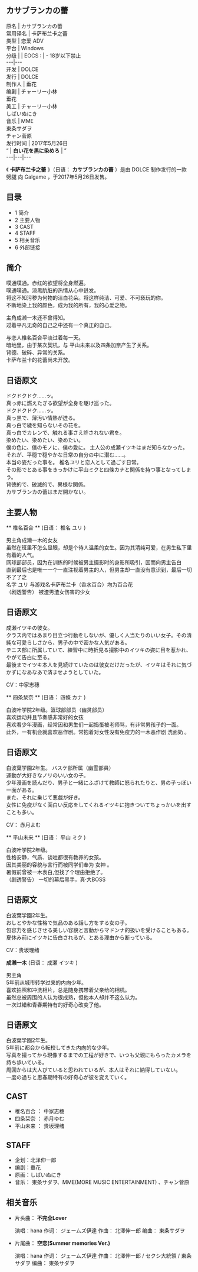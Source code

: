 **カサブランカの蕾**  
---  
原名  |  カサブランカの蕾   
常用译名  |  卡萨布兰卡之蕾   
类型  |  恋爱  ADV   
平台  |  Windows   
分级  |  |  EOCS  :  |  \- 18岁以下禁止   
---|---  
开发  |  DOLCE   
发行  |  DOLCE   
制作人  |  垂花   
编剧  |  チャーリー小林    
垂花  
美工  |  チャーリー小林    
しばいぬにき  
音乐  |  MME   
東条サダヲ  
チャン菅原  
发行时间  |  2017年5月26日   
“  |  **白い花を黒に染めろ** |  ”   
---|---|---  
  
《 **卡萨布兰卡之蕾** 》（日语：  **カサブランカの蕾** ）是由  DOLCE  制作发行的一款  劈腿  向  Galgame
，于2017年5月26日发售。

##  目录

  * 1  简介 
  * 2  主要人物 
  * 3  CAST 
  * 4  STAFF 
  * 5  相关音乐 
  * 6  外部链接 

##  简介

噗通噗通。赤红的欲望将全身燃遍。  
噗通噗通。漆黑肮脏的热情从心中迸发。  
将这不知污秽为何物的洁白花朵。将这样纯洁、可爱、不可亵玩的你。  
不断地染上我的颜色，成为我的所有，我的心爱之物。

主角成濑一木还不曾得知。  
过着平凡无奇的自己之中还有一个真正的自己。  

与恋人椎名百合平淡过着每一天。  
暗地里，由于某次契机，与 平山未来以及四条加奈产生了关系。  
背德、破碎、异常的关系。  
卡萨布兰卡的花蕾尚未开放。

日语原文  
---  
ドクドクドク……ッ。  
真っ赤に燃えたぎる欲望が全身を駆け巡った。  
ドクドクドク……ッ。  
真っ黒で、薄汚い情熱が迸る。  
真っ白で穢を知らないその花を。  
真っ白でカレンで、触れる事さえ許されない君を。  
染めたい、染めたい、染めたい。  
僕の色に、僕のモノに、僕の愛に。  主人公の成瀬イツキはまだ知らなかった。  
それが、平穏で穏やかな日常の自分の中に潜む……。  
本当の姿だった事を。  椎名ユリと恋人として過ごす日常。  
その影でとある事をきっかけに平山ミクと四條カナと関係を持つ事となってしまう。  
背徳的で、破滅的で、異様な関係。  
カサブランカの蕾はまだ開かない。  
  
##  主要人物

** 椎名百合  ** (日语：  椎名 ユリ  )

男主角成濑一木的女友  
虽然在班里不怎么显眼，却是个待人温柔的女生。因为其清纯可爱，在男生私下里有着的人气。  
网球部部员，因为在训练的时候被男主摄影时的身影所吸引，因而向男主告白  
直到最后也是唯一一个一直注视着男主的人，但男主却一直没有意识到，最后一切不了了之  
名字  ユリ  与游戏名卡萨布兰卡（香水百合）均为百合花  
（剧透警告）  被渣男渣女伤害的少女  

日语原文  
---  
成瀬イツキの彼女。  
クラス内ではあまり目立つ行動をしないが、優しく人当たりのいい女子。その清純な可愛らしさから、男子の中で密かな人気がある。  
テニス部に所属していて、練習中に時折見る撮影中のイツキの姿に目を惹かれ、やがて告白に至る。  
最後までイツキ本人を見続けていたのは彼女だけだったが、イツキはそれに気づかずになあなあで済ませようとしていた。  
  
CV：中家志穗

** 四条栞奈  ** (日语：  四條 カナ  )

白波叶学院2年级。篮球部部员（幽灵部员）  
喜欢运动并且节奏感非常好的女孩  
喜欢看少年漫画，经常因和男生们一起捣蛋被老师骂，有非常男孩子的一面。  
此外，一有机会就喜欢恶作剧。常抱着对女性没有免疫力的一木恶作剧  洗面奶  。  

日语原文  
---  
白波葉学園2年生。 バスケ部所属（幽霊部員）  
運動が大好きなノリのいい女の子。  
少年漫画を読んだり、男子と一緒にふざけて教師に怒られたりと、男の子っぽい一面がある。  
また、それに乗じて悪戯が好き。  
女性に免疫がなく面白い反応をしてくれるイツキに抱きついてちょっかいを出すことも多い。  
  
CV：  赤月よむ

** 平山未来  ** (日语：  平山 ミク  )

白波叶学院2年级。  
性格安静，气质、谈吐都很有教养的女孩。  
因其美丽的容貌与言行而被同学们奉为  女神  。  
暑假前曾被一木表白,但找了个理由拒绝了。  
（剧透警告）  一切的幕后黑手，真·大BOSS

日语原文  
---  
白波葉学園2年生。  
おしとやかな性格で気品のある話し方をする女の子。  
包容力を感じさせる美しい容貌と言動からマドンナ的扱いを受けることもある。  
夏休み前にイツキに告白されるが、とある理由から断っている。  
  
CV：贵坂理绪

**成濑一木** (日语：  成瀬 イツキ  )

男主角  
5年前从城市转学过来的内向少年。  
喜欢拍照和冲洗相片，总是随身携带着父亲给的相机。  
虽然总被周围的人认为很成熟，但他本人却并不这么认为。  
一次过错和青春期特有的好奇心改变了他。  

日语原文  
---  
白波葉学園2年生。  
5年前に都会から転校してきた内向的な少年。  
写真を撮ってから現像するまでの工程が好きで、いつも父親にもらったカメラを持ち歩いている。  
周囲からは大人びていると思われているが、本人はそれに納得していない。  
一度の過ちと思春期特有の好奇心が彼を変えていく。  
  
##  CAST

  * 椎名百合  ：  中家志穗 
  * 四条栞奈  ：  赤月ゆむ 
  * 平山未来  ：  贵坂理绪 

##  STAFF

  * 企划：北泽伸一郎 
  * 编剧：垂花 
  * 原画：しばいぬにき 
  * 音乐：  東条サダヲ、MME(MORE MUSIC ENTERTAINMENT) 、チャン菅原 

##  相关音乐

  * 片头曲： **不完全Lover**

     演唱：hana 
     作词：  ジェームズ伊達 
     作曲：  北澤伸一郎 
     编曲：  東条サダヲ 

  * 片尾曲： **空恋(Summer memories Ver.)**

     演唱：hana 
     作词：  ジェームズ伊達 
     作曲：  北澤伸一郎  /  セクシ大統領  /  東条サダヲ 
     编曲：  東条サダヲ 